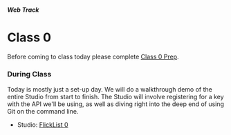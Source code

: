 ##### Web Track

# Class 0

Before coming to class today please complete [Class 0 Prep](../class0-prep).

### During Class

Today is mostly just a set-up day. We will do a walkthrough demo of the entire Studio from start to finish. The Studio will involve registering for a key with the API we'll be using, as well as diving right into the deep end of using Git on the command line.

* Studio: [FlickList 0](../studios/flicklist-0)

